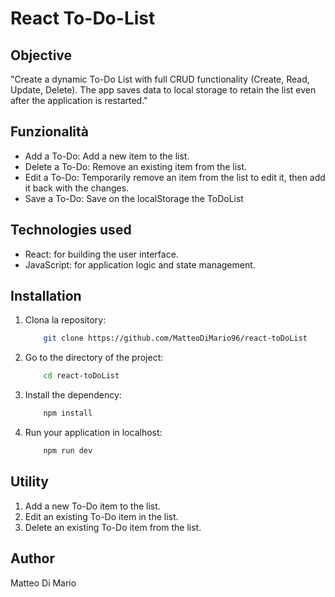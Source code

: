 # React To-Do-List

## Objective

"Create a dynamic To-Do List with full CRUD functionality (Create, Read, Update, Delete). The app saves data to local storage to retain the list even after the application is restarted."

## Funzionalità 

- Add a To-Do: Add a new item to the list.
- Delete a To-Do: Remove an existing item from the list.
- Edit a To-Do: Temporarily remove an item from the list to edit it, then add it back with the changes.
- Save a To-Do: Save on the localStorage the ToDoList

## Technologies used

- React: for building the user interface.
- JavaScript: for application logic and state management.

## Installation 

1. Clona la repository: 
    ```bash
        git clone https://github.com/MatteoDiMario96/react-toDoList

2. Go to the directory of the project: 
    ```bash
        cd react-toDoList

3. Install the dependency:
    ```bash
        npm install

4. Run your application in localhost:
    ```bash
        npm run dev

## Utility

1. Add a new To-Do item to the list.
2. Edit an existing To-Do item in the list.
3. Delete an existing To-Do item from the list.

## Author 
Matteo Di Mario 
